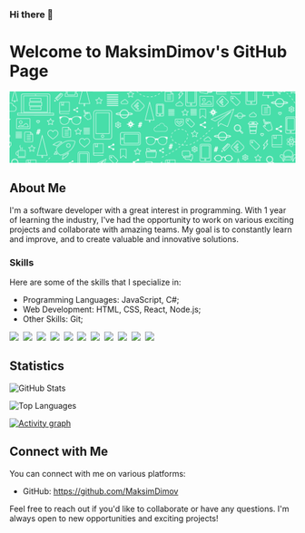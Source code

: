 ### Hi there 👋

# Welcome to MaksimDimov's GitHub Page

![](./images/1c-LinkedIn-Banner-Personal-design-1.png)
  
## About Me

I'm a software developer with a great interest in programming. With 1 year of learning the industry, I've had the opportunity to work on various exciting projects and collaborate with amazing teams. My goal is to constantly learn and improve, and to create valuable and innovative solutions.

### Skills

Here are some of the skills that I specialize in:

- Programming Languages: JavaScript, C#;
- Web Development: HTML, CSS, React, Node.js;
- Other Skills: Git;

<p align="left">
  <img src="https://img.shields.io/badge/javascript-informational?style=for-the-badge&logoColor=black&color=EBEB23"/>&nbsp;
<img src="https://img.shields.io/badge/C#-informational?style=for-the-badge&logoColor=black&color=E423EB"/>&nbsp;
  <img src="https://img.shields.io/badge/code-typescript-informational?style=for-the-badge&logo=typescript&logoColor=white&color=2aa889")/>&nbsp;
  <img src="https://img.shields.io/badge/code-react-informational?style=for-the-badge&logo=react&logoColor=white&color=2aa889")/>&nbsp;
  <img src="https://img.shields.io/badge/code-c%23-informational?style=for-the-badge&logo=csharp&logoColor=white&color=2aa889")/>&nbsp;
  <img src="https://img.shields.io/badge/code-java-informational?style=for-the-badge&logo=coffeescript&logoColor=white&color=2aa889")/>&nbsp;
  <img src="https://img.shields.io/badge/code-python-informational?style=for-the-badge&logo=python&logoColor=white&color=2aa889")/>&nbsp;
  <img src="https://img.shields.io/badge/web-html-informational?style=for-the-badge&logo=html5&logoColor=white&color=2aa889")/>&nbsp;
  <img src="https://img.shields.io/badge/web-css-informational?style=for-the-badge&logo=css3&logoColor=white&color=2aa889")/>&nbsp;
  <img src="https://img.shields.io/badge/db-mysql-informational?style=for-the-badge&logo=mysql&logoColor=white&color=2aa889")/>&nbsp;
  <img src="https://img.shields.io/badge/db-firebase-informational?style=for-the-badge&logo=firebase&logoColor=white&color=2aa889")/>
</p>

## Statistics

![GitHub Stats](https://github-readme-stats.vercel.app/api?username=MaksimDimov&show_icons=true&theme=dark)

![Top Languages](https://github-readme-stats.vercel.app/api/top-langs/?username=MaksimDimov&layout=compact&theme=dark)

[![Activity graph](https://github-readme-activity-graph.vercel.app/graph?username=MaksimDimov&theme=gotham&hide_border=true)](https://github.com/ashutosh00710/github-readme-activity-graph)

## Connect with Me

You can connect with me on various platforms:

- GitHub: https://github.com/MaksimDimov

Feel free to reach out if you'd like to collaborate or have any questions. I'm always open to new opportunities and exciting projects!
